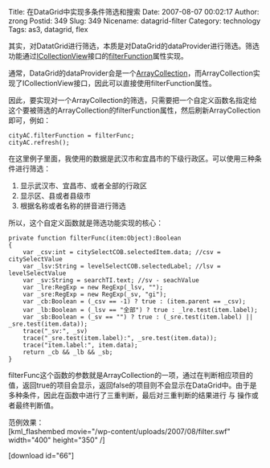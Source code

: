 Title: 在DataGrid中实现多条件筛选和搜索
Date: 2007-08-07 00:02:17
Author: zrong
Postid: 349
Slug: 349
Nicename: datagrid-filter
Category: technology
Tags: as3, datagrid, flex

其实，对DatatGrid进行筛选，本质是对DataGrid的dataProvider进行筛选。筛选功能通过[ICollectionView](http://www.zengrong.net/?p=348)接口的[filterFunction](http://livedocs.adobe.com/flex/201/langref/mx/collections/ICollectionView.html#filterFunction)属性实现。

通常，DataGrid的dataProvider会是一个[ArrayCollection](http://livedocs.adobe.com/flex/201/langref/mx/collections/ArrayCollection.html)，而ArrayCollection实现了ICollectionView接口，因此可以直接使用filterFunction属性。

因此，要实现对一个ArrayCollection的筛选，只需要把一个自定义函数名指定给这个要被筛选的ArrayCollection的filterFunction属性，然后刷新ArrayCollection即可，例如：

``` {lang="ActionScript"}
cityAC.filterFunction = filterFunc;
cityAC.refresh();
```

在这里例子里面，我使用的数据是武汉市和宜昌市的下级行政区。可以使用三种条件进行筛选：

1.  显示武汉市、宜昌市、或者全部的行政区
2.  显示区、县或者县级市
3.  根据名称或者名称的拼音进行筛选

所以，这个自定义函数就是筛选功能实现的核心：<!--more-->

``` {lang="ActionScript"}
private function filterFunc(item:Object):Boolean
{
    var _csv:int = citySelectCOB.selectedItem.data; //csv = citySelectValue
    var _lsv:String = levelSelectCOB.selectedLabel; //lsv = levelSelectValue
    var _sv:String = searchTI.text; //sv - seachValue
    var _lre:RegExp = new RegExp(_lsv, "");
    var _sre:RegExp = new RegExp(_sv, "gi");
    var _cb:Boolean = (_csv == -1) ? true : (item.parent == _csv);
    var _lb:Boolean = (_lsv == "全部") ? true : _lre.test(item.label);
    var _sb:Boolean = (_sv == "") ? true : (_sre.test(item.label) || _sre.test(item.data));
    trace("_sv:", _sv)
    trace("_sre.test(item.label):", _sre.test(item.data));
    trace("item.label:", item.data);
    return _cb && _lb && _sb;
}
```

filterFunc这个函数的参数就是ArrayCollection的一项，通过在判断相应项目的值，返回true的项目会显示，返回false的项目则不会显示在DataGrid中。由于是多种条件，因此在函数中进行了三重判断，最后对三重判断的结果进行
与 操作或者最终判断值。

范例效果：  
[kml\_flashembed movie="/wp-content/uploads/2007/08/filter.swf"
width="400" height="350" /]

[download id="66"]


